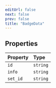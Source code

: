 ```yaml
---
editUrl: false
next: false
prev: false
title: "BadgeData"
---
```


## Properties

| Property | Type |
| :------ | :------ |
| `id` | `string` |
| `info` | `string` |
| `set_id` | `string` |

